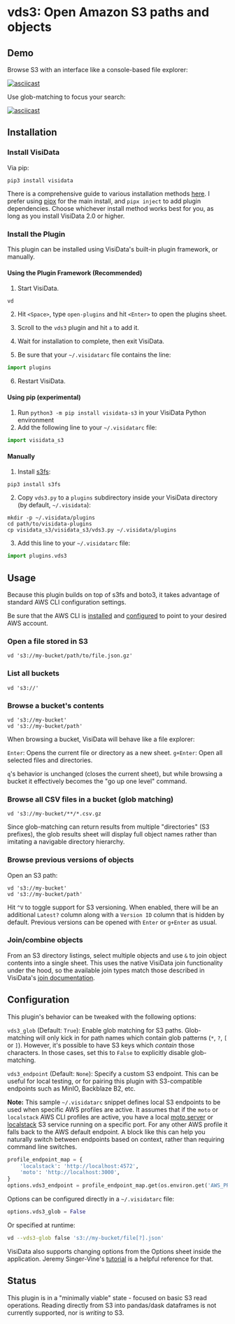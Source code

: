 # vds3: Open Amazon S3 paths and objects

## Demo

Browse S3 with an interface like a console-based file explorer:

[![asciicast](https://asciinema.org/a/Cw1njUzYDHvkRrjoKAykYHKe4.svg)](https://asciinema.org/a/Cw1njUzYDHvkRrjoKAykYHKe4)

Use glob-matching to focus your search:

[![asciicast](https://asciinema.org/a/yjPEjpDa5p45dCe7Sad8NYEQd.svg)](https://asciinema.org/a/yjPEjpDa5p45dCe7Sad8NYEQd)

## Installation

### Install VisiData

Via pip:

```
pip3 install visidata
```

There is a comprehensive guide to various installation methods
[here](https://www.visidata.org/install/). I prefer using
[pipx](https://github.com/pipxproject/pipx) for the main install, and `pipx inject` to add plugin
dependencies. Choose whichever install method works best for you, as long as you install VisiData
2.0 or higher.

### Install the Plugin

This plugin can be installed using VisiData's built-in plugin framework, or manually.

#### Using the Plugin Framework (Recommended)

1. Start VisiData.

```
vd
```

2. Hit `<Space>`, type `open-plugins` and hit `<Enter>` to open the plugins sheet.

3. Scroll to the `vds3` plugin and hit `a` to add it.

4. Wait for installation to complete, then exit VisiData.

5. Be sure that your `~/.visidatarc` file contains the line:

```python
import plugins
```

6. Restart VisiData.

#### Using pip (experimental)

1. Run `python3 -m pip install visidata-s3` in your VisiData Python environment
2. Add the following line to your `~/.visidatarc` file:

```python
import visidata_s3
```

#### Manually

1. Install [s3fs](https://s3fs.readthedocs.io):

```
pip3 install s3fs
```

2. Copy `vds3.py` to a `plugins` subdirectory inside your VisiData directory (by default,
   `~/.visidata`):

```
mkdir -p ~/.visidata/plugins
cd path/to/visidata-plugins
cp visidata_s3/visidata_s3/vds3.py ~/.visidata/plugins
```

3. Add this line to your `~/.visidatarc` file:

```python
import plugins.vds3
```

## Usage

Because this plugin builds on top of s3fs and boto3, it takes advantage of standard AWS CLI
configuration settings.

Be sure that the AWS CLI is
[installed](https://docs.aws.amazon.com/cli/latest/userguide/cli-chap-install.html) and
[configured](https://docs.aws.amazon.com/cli/latest/userguide/cli-chap-configure.html) to point to
your desired AWS account.

### Open a file stored in S3

```
vd 's3://my-bucket/path/to/file.json.gz'
```

### List all buckets

```
vd 's3://'
```

### Browse a bucket's contents

```
vd 's3://my-bucket'
vd 's3://my-bucket/path'
```

When browsing a bucket, VisiData will behave like a file explorer:

`Enter`: Opens the current file or directory as a new sheet. `g+Enter`: Open all selected files and
directories.

`q`'s behavior is unchanged (closes the current sheet), but while browsing a bucket it effectively
becomes the "go up one level" command.

### Browse all CSV files in a bucket (glob matching)

```
vd 's3://my-bucket/**/*.csv.gz
```

Since glob-matching can return results from multiple "directories" (S3 prefixes), the glob results
sheet will display full object names rather than imitating a navigable directory hierarchy.

### Browse previous versions of objects

Open an S3 path:

```
vd 's3://my-bucket'
vd 's3://my-bucket/path'
```

Hit `^V` to toggle support for S3 versioning. When enabled, there will be an additional `Latest?`
column along with a `Version ID` column that is hidden by default. Previous versions can be opened
with `Enter` or `g+Enter` as usual.

### Join/combine objects

From an S3 directory listings, select multiple objects and use `&` to join object contents into a
single sheet. This uses the native VisiData join functionality under the hood, so the available join
types match those described in VisiData's [join documentation](https://www.visidata.org/docs/join/).

## Configuration

This plugin's behavior can be tweaked with the following options:

`vds3_glob` (Default: `True`): Enable glob matching for S3 paths. Glob-matching will only kick in
for path names which contain glob patterns (`*`, `?`, `[` or `]`). However, it's possible to have S3
keys which *contain* those characters. In those cases, set this to `False` to explicitly disable
glob-matching.

`vds3_endpoint` (Default: `None`): Specify a custom S3 endpoint. This can be useful for local
testing, or for pairing this plugin with S3-compatible endpoints such as MinIO, Backblaze B2, etc.

**Note:** This sample `~/.visidatarc` snippet defines local S3 endpoints to be used when specific
AWS profiles are active. It assumes that if the `moto` or `localstack` AWS CLI profiles are active,
you have a local [moto server](https://github.com/spulec/moto#stand-alone-server-mode) or
[localstack](https://github.com/localstack/localstack) S3 service running on a specific port. For
any other AWS profile it falls back to the AWS default endpoint. A block like this can help you
naturally switch between endpoints based on context, rather than requiring command line switches.

```python
profile_endpoint_map = {
    'localstack': 'http://localhost:4572',
    'moto': 'http://localhost:3000',
}
options.vds3_endpoint = profile_endpoint_map.get(os.environ.get('AWS_PROFILE'))
```

Options can be configured directly in a `~/.visidatarc` file:

```python
options.vds3_glob = False
```

Or specified at runtime:

```bash
vd --vds3-glob false 's3://my-bucket/file[?].json'
```

VisiData also supports changing options from the Options sheet inside the application. Jeremy
Singer-Vine's [tutorial](https://jsvine.github.io/intro-to-visidata/advanced/configuring-visidata/)
is a helpful reference for that.

## Status

This plugin is in a "minimally viable" state - focused on basic S3 read operations. Reading directly
from S3 into pandas/dask dataframes is not currently supported, nor is _writing_ to S3.
